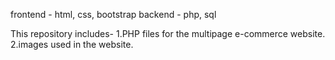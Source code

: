 frontend - html, css, bootstrap
backend - php, sql

This repository includes-
1.PHP files for the multipage e-commerce website.
2.images used in the website.
